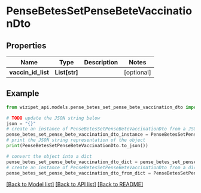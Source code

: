 # PenseBetesSetPenseBeteVaccinationDto


## Properties

Name | Type | Description | Notes
------------ | ------------- | ------------- | -------------
**vaccin_id_list** | **List[str]** |  | [optional] 

## Example

```python
from wizipet_api.models.pense_betes_set_pense_bete_vaccination_dto import PenseBetesSetPenseBeteVaccinationDto

# TODO update the JSON string below
json = "{}"
# create an instance of PenseBetesSetPenseBeteVaccinationDto from a JSON string
pense_betes_set_pense_bete_vaccination_dto_instance = PenseBetesSetPenseBeteVaccinationDto.from_json(json)
# print the JSON string representation of the object
print(PenseBetesSetPenseBeteVaccinationDto.to_json())

# convert the object into a dict
pense_betes_set_pense_bete_vaccination_dto_dict = pense_betes_set_pense_bete_vaccination_dto_instance.to_dict()
# create an instance of PenseBetesSetPenseBeteVaccinationDto from a dict
pense_betes_set_pense_bete_vaccination_dto_from_dict = PenseBetesSetPenseBeteVaccinationDto.from_dict(pense_betes_set_pense_bete_vaccination_dto_dict)
```
[[Back to Model list]](../README.md#documentation-for-models) [[Back to API list]](../README.md#documentation-for-api-endpoints) [[Back to README]](../README.md)


